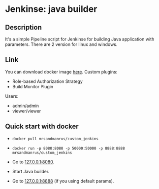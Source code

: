 # Jenkinse: java builder

## Description

It's a simple Pipeline script for Jenkinse for building Java application with parameters. There are 2 version for linux and windows.

## Link
You can download docker image [here](https://hub.docker.com/r/mrsandmanrus/custom_jenkins/).
Custom plugins:
* Role-based Authorization Strategy
* Build Monitor Plugin

Users:

* admin/admin
* viewer/viewer

## Quick start with docker

* `docker pull mrsandmanrus/custom_jenkins`

* `docker run -p 8080:8080 -p 50000:50000 -p 8888:8888 mrsandmanrus/custom_jenkins`

* Go to [127.0.0.1:8080](http://127.0.0.1:8080).

* Start Java builder. 

* Go to [127.0.0.1:8888](http://127.0.0.1:8888) (if you using default params). 

